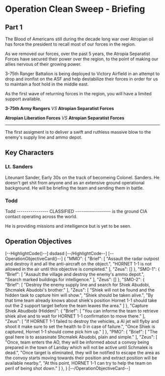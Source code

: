 # Operation Clean Sweep - Briefing
## Part 1
The Blood of Americans still during the decade long war over Atropian oil has force the president to recall most of our forces in the region.

As we removed our forces, over the past 5 years, the Atropia Separatist Forces have secured their power over the region, to the point of making our allies nervous of their growing power.

3-75th Ranger Battalion is being deployed to Victory Airfield in an attempt to drop and ironfist on the ASF and help destabilize their forces in order for us to maintain a foot hold in the middle east.

As the first wave of returning forces in the region, you will have a limited support available.

**3-75th Army Rangers** *VS* **Atropian Separatist Forces**

**Atropian Liberation Forces** *VS* **Atropian Separatist Forces**

<hr/>
The first assigment is to deliver a swift and ruthless massive blow to the enemy's supply line and ammo depot.

## Key Characters
### Lt. Sanders
Liteunant Sander, Early 30s on the track of becomeing Colonel. Sanders.
He doesn't get shit from anyone and as an extensive ground operational background.
He will be briefing the team and sending them in battle.

### Todd
Todd ---------------- CLASSIFIED ------------------ is the ground CIA contact operating across the world.

He is providing missions and intelligence but is yet to be seen.

## Operation Objectives

[--HighlightCode()--]
dsdasd
[--/HighlightCode--]
[--OperationObjectiveCard()--]
    {
        "MMO": {
            "Brief": [
                "Assault the radar outpost and destroy it and all the anti-aircraft on the object.",
                "HORNET 1-1 is not allowed in the air until this objective is completed."
            ],
            "Zeus": []
        },
        "SMO-1": {
            "Brief": [
                "Assault the village and destroy the enemy's ammo depot.",
                "Search marked buildings for intelligence."
            ],
            "Zeus": []
        },
        "SMO-2": {
            "Brief": [
                "Destroy the enemy supply line and search for Shiek Abudobi, Shcmalek Abudobi's brother."
            ],
            "Zeus": [
                "Shiek will not be found and the hidden task to capture him will show.",
                "Shiek should be taken alive.",
                "By that time team already knows about shiek's position Hornet 1-1 should take out the 2 support target before the team leaves the area."
            ]
        },
        "Capture Shiek Abudbobi (Hidden)": {
            "Brief": [
                "You can informe the team to retrieve shiek alive and to wait for HORNET 1-1 confirmation to move there."
            ],
            "Zeus": [
                "If HORNET 1-1 failed to destroy the vehicles, a AI jet will flyby and shoot it make sure to set the health to 0 in case of failure.",
                "Once Shiek is captured, Hornet 1-1 should come pick him up."
            ]
        },
        "PMO": {
            "Brief": [
                "The goal here is to assasinate Shcmalek Abudobi, plain and simple."
            ],
            "Zeus": [
                "Once, team enters the AO, they will be informed about a convoy being prepared in the town of Landay which will not be active until Schmalek is dead.",
                "Once target is eliminated, they will be notified to escape the area as the convoy starts moving towards their position and extract position will be available nearby.",
                "At this point, HORNET 1-1 can try to help the team on peril of being shot down."
            ]
        },
    }
[--/OperationObjectiveCard--]